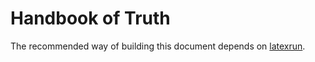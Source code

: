 # Handbook of Truth

The recommended way of building this document depends on [latexrun](https://github.com/aclements/latexrun).
